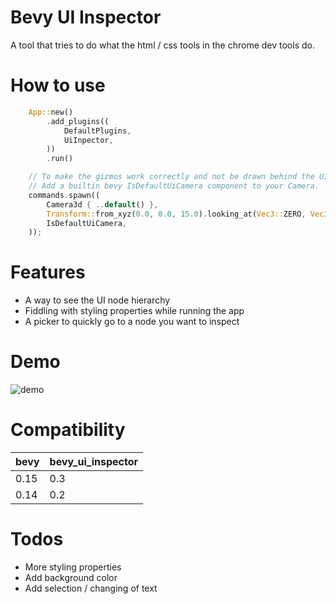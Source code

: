 # Bevy UI Inspector

A tool that tries to do what the html / css tools in the chrome dev tools do.

# How to use

```rust
    App::new()
        .add_plugins((
            DefaultPlugins,
            UiInpector,
        ))
        .run()

    // To make the gizmos work correctly and not be drawn behind the UI.
    // Add a builtin bevy IsDefaultUiCamera component to your Camera.
    commands.spawn((
        Camera3d { ..default() },
        Transform::from_xyz(0.0, 0.0, 15.0).looking_at(Vec3::ZERO, Vec3::Y),
        IsDefaultUiCamera,
    ));
```

# Features
- A way to see the UI node hierarchy
- Fiddling with styling properties while running the app
- A picker to quickly go to a node you want to inspect

# Demo

![demo](docs/demo.gif)

# Compatibility

| bevy | bevy_ui_inspector |
|------|-------------------|
| 0.15 | 0.3               |
| 0.14 | 0.2               |

# Todos
- More styling properties
- Add background color
- Add selection / changing of text
